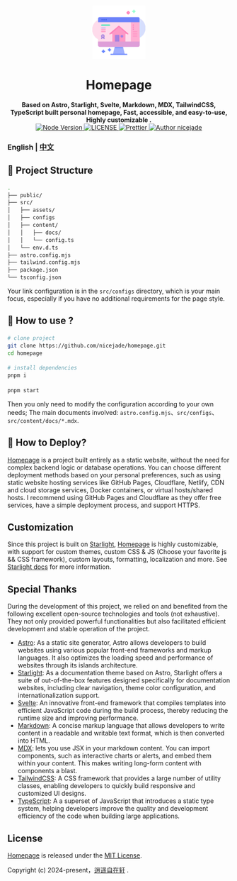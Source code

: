 <p align="center">
  <a href="https://www.niceshare.site/" target="_blank">
    <img width="120"
    src="https://github.com/nicejade/homepage/blob/main/public/favicon.svg?raw=true">
  </a>
</p>

<h1 align="center">Homepage</h1>

<div align="center">
  <strong>
    Based on Astro, Starlight, Svelte, Markdown, MDX, TailwindCSS, TypeScript built personal homepage, Fast, accessible, and easy-to-use, Highly customizable .
  </strong>
</div>

<div align="center">
  <a href="https://nodejs.org/en/" target="_blank">
    <img src="https://img.shields.io/badge/node-%3E%3D%2016.0.0-green.svg" alt="Node Version">
  </a>
  <a href="https://github.com/nicejade/homepage">
    <img src="https://img.shields.io/github/license/nicejade/homepage" alt="LICENSE">
  </a>
  <a href="https://prettier.io/">
    <img src="https://img.shields.io/badge/code_style-prettier-ff69b4.svg?style=flat" alt="Prettier">
  </a>
  <a href="https://aboutme.lovejade.cn/?utm_source=github.com">
    <img src="https://img.shields.io/badge/Author-nicejade-%23a696c8.svg" alt="Author nicejade">
  </a>
</div>

### English | [中文](https://www.niceshare.site/about)

## 🧱 Project Structure

```bash
.
├── public/
├── src/
│   ├── assets/
│   ├── configs
│   ├── content/
│   │   ├── docs/
│   │   └── config.ts
│   └── env.d.ts
├── astro.config.mjs
├── tailwind.config.mjs
├── package.json
└── tsconfig.json
```

Your link configuration is in the `src/configs` directory, which is your main focus, especially if you have no additional requirements for the page style.

## 🏹 How to use ?

```bash
# clone project
git clone https://github.com/nicejade/homepage.git
cd homepage

# install dependencies
pnpm i

pnpm start
```

Then you only need to modify the configuration according to your own needs; The main documents involved: `astro.config.mjs`、`src/configs`、`src/content/docs/*.mdx`.

## 🚀 How to Deploy?

[Homepage](https://github.com/nicejade/homepage) is a project built entirely as a static website, without the need for complex backend logic or database operations. You can choose different deployment methods based on your personal preferences, such as using static website hosting services like GitHub Pages, Cloudflare, Netlify, CDN and cloud storage services, Docker containers, or virtual hosts/shared hosts. I recommend using GitHub Pages and Cloudflare as they offer free services, have a simple deployment process, and support HTTPS.

## Customization

Since this project is built on [Starlight](https://starlight.astro.build/), [Homepage](https://github.com/nicejade/homepage) is highly customizable, with support for custom themes, custom CSS & JS (Choose your favorite js && CSS framework), custom layouts, formatting, localization and more. See [Starlight docs](https://starlight.astro.build/zh-cn/getting-started/) for more information.

## Special Thanks

During the development of this project, we relied on and benefited from the following excellent open-source technologies and tools (not exhaustive). They not only provided powerful functionalities but also facilitated efficient development and stable operation of the project.

- [Astro](https://astro.build/): As a static site generator, Astro allows developers to build websites using various popular front-end frameworks and markup languages. It also optimizes the loading speed and performance of websites through its islands architecture.
- [Starlight](https://starlight.astro.build/zh-cn/getting-started/): As a documentation theme based on Astro, Starlight offers a suite of out-of-the-box features designed specifically for documentation websites, including clear navigation, theme color configuration, and internationalization support.
- [Svelte](https://svelte.dev/): An innovative front-end framework that compiles templates into efficient JavaScript code during the build process, thereby reducing the runtime size and improving performance.
- [Markdown](https://www.markdownguide.org/): A concise markup language that allows developers to write content in a readable and writable text format, which is then converted into HTML.
- [MDX](https://mdxjs.com/): lets you use JSX in your markdown content. You can import components, such as interactive charts or alerts, and embed them within your content. This makes writing long-form content with components a blast.
- [TailwindCSS](https://tailwindcss.com/): A CSS framework that provides a large number of utility classes, enabling developers to quickly build responsive and customized UI designs.
- [TypeScript](https://www.typescriptlang.org/): A a superset of JavaScript that introduces a static type system, helping developers improve the quality and development efficiency of the code when building large applications.

## License

[Homepage](https://github.com/nicejade/homepage) is released under the [MIT License](http://opensource.org/licenses/MIT).

Copyright (c) 2024-present，[逍遥自在轩](https://www.niceshare.site/) .